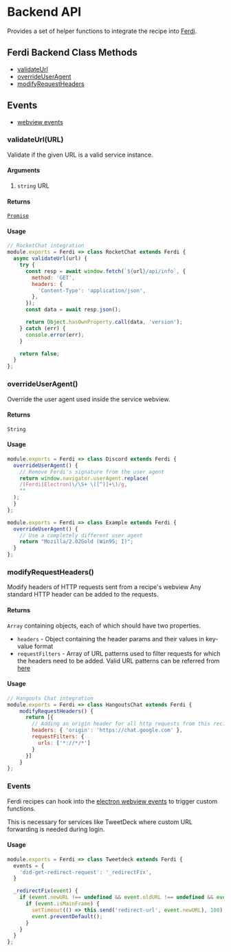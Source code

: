 # Backend API

Provides a set of helper functions to integrate the recipe into [Ferdi](https://getferdi.com).

## Ferdi Backend Class Methods
* [validateUrl](#user-content-validateurl)
* [overrideUserAgent](#user-content-overrideuseragent)
* [modifyRequestHeaders](#user-content-modifyrequestheaders)

## Events
* [webview events](#user-content-events)

### validateUrl(URL)
Validate if the given URL is a valid service instance.  

#### Arguments
1. `string` URL

#### Returns
[`Promise`](https://developer.mozilla.org/en/docs/Web/JavaScript/Reference/Global_Objects/Promise)

#### Usage

```js
// RocketChat integration
module.exports = Ferdi => class RocketChat extends Ferdi {
  async validateUrl(url) {
    try {
      const resp = await window.fetch(`${url}/api/info`, {
        method: 'GET',
        headers: {
          'Content-Type': 'application/json',
        },
      });
      const data = await resp.json();

      return Object.hasOwnProperty.call(data, 'version');
    } catch (err) {
      console.error(err);
    }

    return false;
  }
};
```

### overrideUserAgent()
Override the user agent used inside the service webview.  

#### Returns
`String`

#### Usage

```js
module.exports = Ferdi => class Discord extends Ferdi {
  overrideUserAgent() {
    // Remove Ferdi's signature from the user agent
    return window.navigator.userAgent.replace(
    /(Ferdi|Electron)\/\S+ \([^)]+\)/g,
    ""
  );
  }
};
```

```js
module.exports = Ferdi => class Example extends Ferdi {
  overrideUserAgent() {
    // Use a completely different user agent
    return "Mozilla/2.02Gold (Win95; I)";
  }
};
```

### modifyRequestHeaders()
Modify headers of HTTP requests sent from a recipe's webview
Any standard HTTP header can be added to the requests. 

#### Returns
`Array` containing objects, each of which should have two properties.
- `headers` - Object containing the header params and their values in key-value format
- `requestFilters` - Array of URL patterns used to filter requests for which the headers need to be added. 
Valid URL patterns can be referred from [here](https://www.electronjs.org/docs/api/web-request#webrequestonbeforerequestfilter-listener)

#### Usage

```js
// Hangouts Chat integration
module.exports = Ferdi => class HangoutsChat extends Ferdi {
    modifyRequestHeaders() {
      return [{
        // Adding an origin header for all http requests from this recipe
        headers: { 'origin': 'https://chat.google.com' },
        requestFilters: {
          urls: ['*://*/*']
        }
      }]
    }
};
```

### Events
Ferdi recipes can hook into the [electron webview events](https://electron.atom.io/docs/api/webview-tag/#dom-events) to trigger custom functions.

This is necessary for services like TweetDeck where custom URL forwarding is needed during login.

#### Usage
```js
module.exports = Ferdi => class Tweetdeck extends Ferdi {
  events = {
    'did-get-redirect-request': '_redirectFix',
  }

  _redirectFix(event) {
    if (event.newURL !== undefined && event.oldURL !== undefined && event.isMainFrame) {
      if (event.isMainFrame) {
        setTimeout(() => this.send('redirect-url', event.newURL), 100);
        event.preventDefault();
      }
    }
  }
};
```

